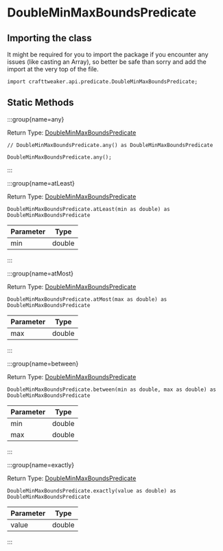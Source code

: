 # DoubleMinMaxBoundsPredicate

## Importing the class

It might be required for you to import the package if you encounter any issues (like casting an Array), so better be safe than sorry and add the import at the very top of the file.
```zenscript
import crafttweaker.api.predicate.DoubleMinMaxBoundsPredicate;
```


## Static Methods

:::group{name=any}

Return Type: [DoubleMinMaxBoundsPredicate](/vanilla/api/predicate/DoubleMinMaxBoundsPredicate)

```zenscript
// DoubleMinMaxBoundsPredicate.any() as DoubleMinMaxBoundsPredicate

DoubleMinMaxBoundsPredicate.any();
```

:::

:::group{name=atLeast}

Return Type: [DoubleMinMaxBoundsPredicate](/vanilla/api/predicate/DoubleMinMaxBoundsPredicate)

```zenscript
DoubleMinMaxBoundsPredicate.atLeast(min as double) as DoubleMinMaxBoundsPredicate
```

| Parameter |  Type  |
|-----------|--------|
| min       | double |


:::

:::group{name=atMost}

Return Type: [DoubleMinMaxBoundsPredicate](/vanilla/api/predicate/DoubleMinMaxBoundsPredicate)

```zenscript
DoubleMinMaxBoundsPredicate.atMost(max as double) as DoubleMinMaxBoundsPredicate
```

| Parameter |  Type  |
|-----------|--------|
| max       | double |


:::

:::group{name=between}

Return Type: [DoubleMinMaxBoundsPredicate](/vanilla/api/predicate/DoubleMinMaxBoundsPredicate)

```zenscript
DoubleMinMaxBoundsPredicate.between(min as double, max as double) as DoubleMinMaxBoundsPredicate
```

| Parameter |  Type  |
|-----------|--------|
| min       | double |
| max       | double |


:::

:::group{name=exactly}

Return Type: [DoubleMinMaxBoundsPredicate](/vanilla/api/predicate/DoubleMinMaxBoundsPredicate)

```zenscript
DoubleMinMaxBoundsPredicate.exactly(value as double) as DoubleMinMaxBoundsPredicate
```

| Parameter |  Type  |
|-----------|--------|
| value     | double |


:::

